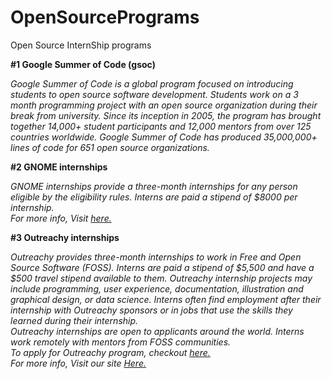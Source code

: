 # OpenSourcePrograms
Open Source InternShip programs


**#1 Google Summer of Code (gsoc)**

*Google Summer of Code is a global program focused on introducing students to open source software development. Students work on a 3 month programming project with an open source organization during their break from university.
Since its inception in 2005, the program has brought together 14,000+ student participants and 12,000 mentors from over 125 countries worldwide. Google Summer of Code has produced 35,000,000+ lines of code for 651 open source organizations.*

**#2 GNOME internships**

*GNOME internships provide a three-month internships for any person eligible by the eligibility rules. Interns are paid a stipend of $8000 per internship.*<br>
*For more info, Visit [here.](https://wiki.gnome.org/Internships)*

**#3 Outreachy internships**

*Outreachy provides three-month internships to work in Free and Open Source Software (FOSS). Interns are paid a stipend of $5,500 and have a $500 travel stipend available to them. Outreachy internship projects may include programming, user experience, documentation, illustration and graphical design, or data science. Interns often find employment after their internship with Outreachy sponsors or in jobs that use the skills they learned during their internship.*<br>
*Outreachy internships are open to applicants around the world. Interns work remotely with mentors from FOSS communities.*<br>
*To apply for Outreachy program, checkout [here.](https://www.outreachy.org/apply/)*<br>
*For more info, Visit our site [Here.](https://www.outreachy.org/)*
